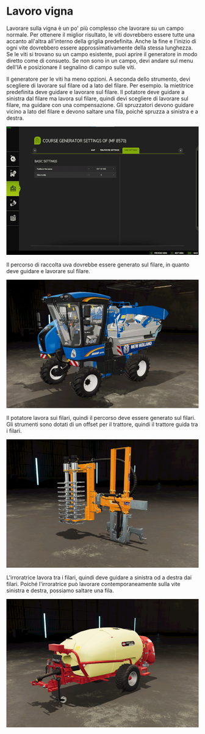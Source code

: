 # Lavoro vigna


Lavorare sulla vigna è un po' più complesso che lavorare su un campo normale.
Per ottenere il miglior risultato, le viti dovrebbero essere tutte una accanto all'altra all'interno della griglia predefinita.
Anche la fine e l'inizio di ogni vite dovrebbero essere approssimativamente della stessa lunghezza.
Se le viti si trovano su un campo esistente, puoi aprire il generatore in modo diretto come di consueto.
Se non sono in un campo, devi andare sul menu dell'IA e posizionare il segnalino di campo sulle viti.



Il generatore per le viti ha meno opzioni.
A seconda dello strumento, devi scegliere di lavorare sul filare od a lato del filare.
Per esempio. la mietitrice predefinita deve guidare e lavorare sul filare.
      Il potatore deve guidare a sinistra dal filare ma lavora sul filare, quindi devi scegliere di lavorare sul filare, ma guidare con una compensazione.
      Gli spruzzatori devono guidare vicino a lato del filare e devono saltare una fila, poiché spruzza a sinistra e a destra.


![Image](assets/images/vineworkgen_0_0_765_510.png)


Il percorso di raccolta uva dovrebbe essere generato sul filare, in quanto deve guidare e lavorare sul filare.
  

![Image](assets/images/vineworkharvest_0_0_765_510.png)


Il potatore lavora sui filari, quindi il percorso deve essere generato sul filari.
Gli strumenti sono dotati di un offset per il trattore, quindi il trattore guida tra i filari.


![Image](assets/images/vineworkpruner_0_0_765_510.png)


L'irroratrice lavora tra i filari, quindi deve guidare a sinistra od a destra dai filari.
Poiché l'irroratrice può lavorare contemporaneamente sulla vite sinistra e destra, possiamo saltare una fila.


![Image](assets/images/vineworkspray_0_0_765_510.png)

